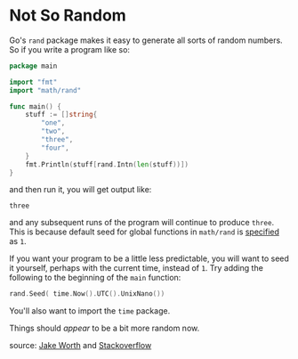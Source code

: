 # Not So Random

Go's `rand` package makes it easy to generate all sorts of random numbers.
So if you write a program like so:

```go
package main

import "fmt"
import "math/rand"

func main() {
    stuff := []string{
        "one",
        "two",
        "three",
        "four",
    }
    fmt.Println(stuff[rand.Intn(len(stuff))])
}
```

and then run it, you will get output like:

```
three
```

and any subsequent runs of the program will continue to produce `three`. This
is because default seed for global functions in `math/rand` is 
[specified](https://golang.org/pkg/math/rand/#Seed) as `1`.

If you want your program to be a little less predictable, you will want to
seed it yourself, perhaps with the current time, instead of `1`. Try adding
the following to the beginning of the `main` function:

```go
rand.Seed( time.Now().UTC().UnixNano())
```

You'll also want to import the `time` package.

Things should *appear* to be a bit more random now.

source: [Jake Worth](https://twitter.com/jwworth) and
[Stackoverflow](http://stackoverflow.com/questions/12321133/golang-random-number-generator-how-to-seed-properly) 
